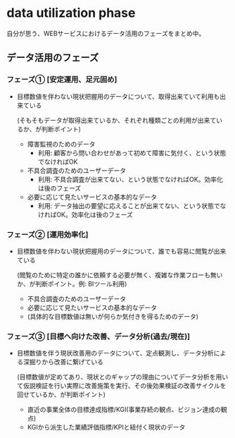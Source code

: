 # data utilization phase
自分が思う、WEBサービスにおけるデータ活用のフェーズをまとめ中。

## データ活用のフェーズ

### フェーズ① [安定運用、足元固め]

- 目標数値を伴わない現状把握用のデータについて、取得出来ていて利用も出来ている

    (そもそもデータが取得出来ているか、それぞれ種類ごとの利用が出来ているか、が判断ポイント)

    - 障害監視のためのデータ
        - 利用: 顧客から問い合わせがあって初めて障害に気付く、という状態でなければOK
    - 不具合調査のためのユーザーデータ
        - 利用: 不具合調査が出来てない、という状態でなければOK。効率化は後のフェーズ
    - 必要に応じて見たいサービスの基本的なデータ
        - 利用: データ抽出の要望に応えることが出来てない、という状態でなければOK。効率化は後のフェーズ

### フェーズ② [運用効率化]

- 目標数値を伴わない現状把握用のデータについて、誰でも容易に閲覧が出来ている

    (閲覧のために特定の誰かに依頼する必要が無く、複雑な作業フローも無いか、が判断ポイント。例: BIツール利用)

    - 不具合調査のためのユーザーデータ
    - 必要に応じて見たいサービスの基本的なデータ
    - (具体的な目標数値は無いが何らか気付きを得るためのデータ)

### フェーズ③ [目標へ向けた改善、データ分析(過去/現在)]

- 目標数値を伴う現状改善用のデータについて、定点観測し、データ分析による深掘りから改善に繋げている

    (目標数値が定めてあり、現状とのギャップの理由についてデータ分析を用いて仮説検証を行い実際に改善施策を実行、その後効果検証の改善サイクルを回せているか、が判断ポイント)

    - 直近の事業全体の目標達成指標/KGI(事業存続の観点、ビジョン達成の観点)
    - KGIから派生した業績評価指標/KPIと紐付く現状のデータ